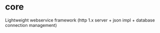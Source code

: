 # core
Lightweight webservice framework (http 1.x server + json impl + database connection management)

